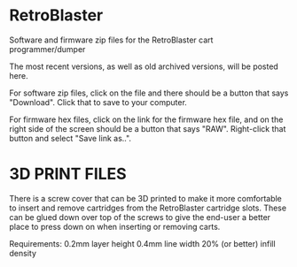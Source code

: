 # RetroBlaster
Software and firmware zip files for the RetroBlaster cart programmer/dumper

The most recent versions, as well as old archived versions, will be posted here.

For software zip files, click on the file and there should be a button that says "Download". Click that to save to your computer.

For firmware hex files, click on the link for the firmware hex file, and on the right side of the screen should be a button that says "RAW". Right-click that button and select "Save link as..". 


# 3D PRINT FILES
There is a screw cover that can be 3D printed to make it more comfortable to insert and remove cartridges from the
RetroBlaster cartridge slots. These can be glued down over top of the screws to give the end-user a better place to
press down on when inserting or removing carts.

Requirements:
0.2mm layer height
0.4mm line width
20% (or better) infill density

